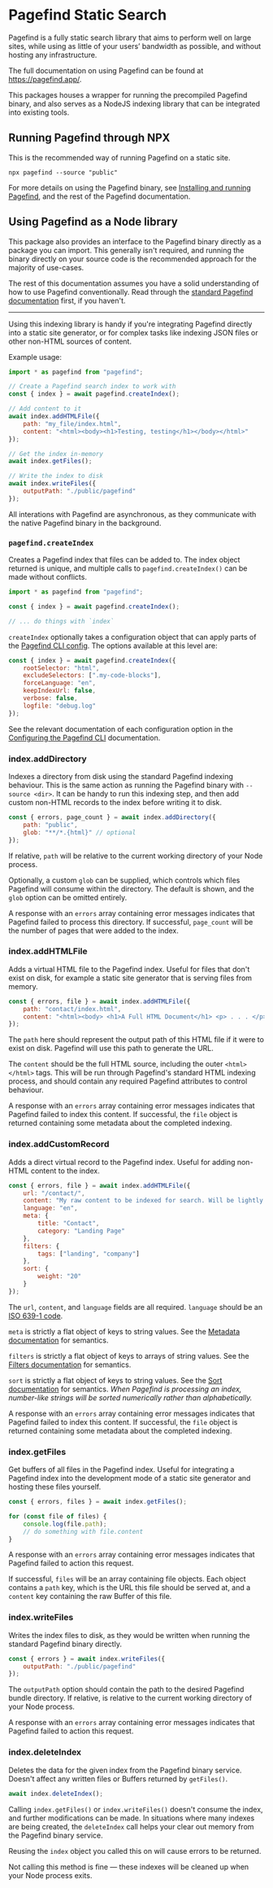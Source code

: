 # Pagefind Static Search

Pagefind is a fully static search library that aims to perform well on large sites, while using as little of your users’ bandwidth as possible, and without hosting any infrastructure.

The full documentation on using Pagefind can be found at https://pagefind.app/.

This packages houses a wrapper for running the precompiled Pagefind binary, and also serves as a NodeJS indexing library that can be integrated into existing tools.

## Running Pagefind through NPX

This is the recommended way of running Pagefind on a static site.

```
npx pagefind --source "public"
```

For more details on using the Pagefind binary, see [Installing and running Pagefind](https://pagefind.app/docs/installation/#running-via-npx), and the rest of the Pagefind documentation.

## Using Pagefind as a Node library

This package also provides an interface to the Pagefind binary directly as a package you can import.
This generally isn't required, and running the binary directly on your source code is the recommended approach
for the majority of use-cases.

The rest of this documentation assumes you have a solid understanding of how to use Pagefind conventionally. Read through the [standard Pagefind documentation](https://pagefind.app/) first, if you haven't.

***

Using this indexing library is handy if you're integrating Pagefind directly into a static site generator, or for complex tasks like indexing JSON files or other non-HTML sources of content.

Example usage:

```js
import * as pagefind from "pagefind";

// Create a Pagefind search index to work with
const { index } = await pagefind.createIndex();

// Add content to it
await index.addHTMLFile({
    path: "my_file/index.html",
    content: "<html><body><h1>Testing, testing</h1></body></html>"
});

// Get the index in-memory
await index.getFiles();

// Write the index to disk
await index.writeFiles({
    outputPath: "./public/pagefind"
});
```

All interations with Pagefind are asynchronous, as they communicate with the native Pagefind binary in the background.

### `pagefind.createIndex`

Creates a Pagefind index that files can be added to.
The index object returned is unique, and multiple calls to `pagefind.createIndex()` can be made without conflicts.

```js
import * as pagefind from "pagefind";

const { index } = await pagefind.createIndex();

// ... do things with `index`
```

`createIndex` optionally takes a configuration object that can apply parts of the [Pagefind CLI config](https://pagefind.app/docs/config-options/). The options available at this level are:

```js
const { index } = await pagefind.createIndex({
    rootSelector: "html",
    excludeSelectors: [".my-code-blocks"],
    forceLanguage: "en",
    keepIndexUrl: false,
    verbose: false,
    logfile: "debug.log"
});
```

See the relevant documentation of each configuration option in the [Configuring the Pagefind CLI](https://pagefind.app/docs/config-options/) documentation.

### index.addDirectory

Indexes a directory from disk using the standard Pagefind indexing behaviour. This is the same action as running the Pagefind binary with `--source <dir>`. It can be handy to run this indexing step, and then add custom non-HTML records to the index before writing it to disk.

```js
const { errors, page_count } = await index.addDirectory({
    path: "public",
    glob: "**/*.{html}" // optional
});
```

If relative, `path` will be relative to the current working directory of your Node process.

Optionally, a custom `glob` can be supplied, which controls which files Pagefind will consume within the directory. The default is shown, and the `glob` option can be omitted entirely.

A response with an `errors` array containing error messages indicates that Pagefind failed to process this directory.
If successful, `page_count` will be the number of pages that were added to the index.

### index.addHTMLFile

Adds a virtual HTML file to the Pagefind index. Useful for files that don't exist on disk, for example a static site generator that is serving files from memory.

```js
const { errors, file } = await index.addHTMLFile({
    path: "contact/index.html",
    content: "<html><body> <h1>A Full HTML Document</h1> <p> . . . </p> </body></html>"
});
```

The `path` here should represent the output path of this HTML file if it were to exist on disk. Pagefind will use this path to generate the URL.

The `content` should be the full HTML source, including the outer `<html> </html>` tags. This will be run through Pagefind's standard HTML indexing process, and should contain any required Pagefind attributes to control behaviour.

A response with an `errors` array containing error messages indicates that Pagefind failed to index this content.
If successful, the `file` object is returned containing some metadata about the completed indexing.

### index.addCustomRecord

Adds a direct virtual record to the Pagefind index. Useful for adding non-HTML content to the index.

```js
const { errors, file } = await index.addHTMLFile({
    url: "/contact/",
    content: "My raw content to be indexed for search. Will be lightly processed by Pagefind.",
    language: "en",
    meta: {
        title: "Contact",
        category: "Landing Page"
    },
    filters: {
        tags: ["landing", "company"]
    },
    sort: {
        weight: "20"
    }
});
```

The `url`, `content`, and `language` fields are all required. `language` should be an [ISO 639-1 code](https://en.wikipedia.org/wiki/List_of_ISO_639-1_codes).

`meta` is strictly a flat object of keys to string values. See the [Metadata documentation](https://pagefind.app/docs/metadata/) for semantics.

`filters` is strictly a flat object of keys to arrays of string values. See the [Filters documentation](https://pagefind.app/docs/filtering/) for semantics.

`sort` is strictly a flat object of keys to string values. See the [Sort documentation](https://pagefind.app/docs/sorts/) for semantics. *When Pagefind is processing an index, number-like strings will be sorted numerically rather than alphabetically.*

A response with an `errors` array containing error messages indicates that Pagefind failed to index this content.
If successful, the `file` object is returned containing some metadata about the completed indexing.

### index.getFiles

Get buffers of all files in the Pagefind index. Useful for integrating a Pagefind index into the development mode of a static site generator and hosting these files yourself.

```js
const { errors, files } = await index.getFiles();

for (const file of files) {
    console.log(file.path);
    // do something with file.content
}
```

A response with an `errors` array containing error messages indicates that Pagefind failed to action this request.

If successful, `files` will be an array containing file objects. Each object contains a `path` key, which is the URL this file should be served at, and a `content` key containing the raw Buffer of this file.

### index.writeFiles

Writes the index files to disk, as they would be written when running the standard Pagefind binary directly.

```js
const { errors } = await index.writeFiles({
    outputPath: "./public/pagefind"
});
```

The `outputPath` option should contain the path to the desired Pagefind bundle directory. If relative, is relative to the current working directory of your Node process.

A response with an `errors` array containing error messages indicates that Pagefind failed to action this request.

### index.deleteIndex

Deletes the data for the given index from the Pagefind binary service. Doesn't affect any written files or Buffers returned by `getFiles()`.

```js
await index.deleteIndex();
```

Calling `index.getFiles()` or `index.writeFiles()` doesn't consume the index, and further modifications can be made. In situations where many indexes are being created, the `deleteIndex` call helps your clear out memory from the Pagefind binary service.

Reusing the `index` object you called this on will cause errors to be returned.

Not calling this method is fine — these indexes will be cleaned up when your Node process exits.
